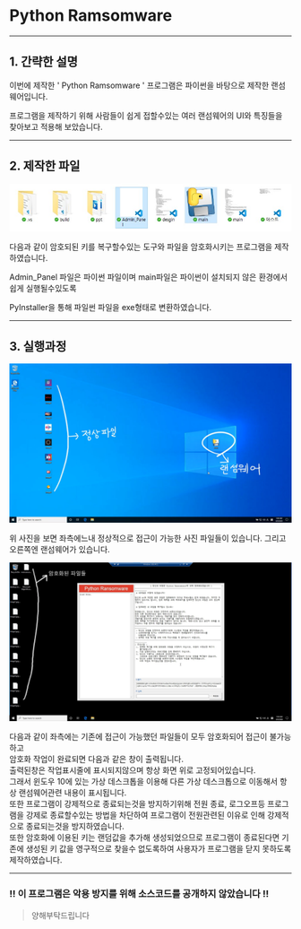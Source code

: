 # Python Ramsomware
---
## 1. 간략한 설명  
이번에 제작한 ' Python Ramsomware ' 프로그램은 파이썬을 바탕으로 제작한 랜섬웨어입니다.
  
프로그램을 제작하기 위해 사람들이 쉽게 접할수있는 여러 랜섬웨어의 UI와 특징들을 찾아보고 적용해 보았습니다.
  
---
## 2. 제작한 파일
![image1](https://raw.githubusercontent.com/ryuryu10/Python_Ransomware/master/image/image1.jpg)
  
다음과 같이 암호되된 키를 복구할수있는 도구와 파일을 암호화시키는 프로그램을 제작하였습니다.
  
Admin_Panel 파일은 파이썬 파일이며 main파일은 파이썬이 설치되지 않은 환경에서 쉽게 실행될수있도록 
  
PyInstaller을 통해 파일썬 파일을 exe형태로 변환하였습니다.
  
---
## 3. 실행과정
![image2](https://raw.githubusercontent.com/ryuryu10/Python_Ransomware/master/image/image2.jpg)
  
위 사진을 보면 좌측에느내 정상적으로 접근이 가능한 사진 파일들이 있습니다. 그리고 오른쪽엔 랜섬웨어가 있습니다.
  
![image3](https://raw.githubusercontent.com/ryuryu10/Python_Ransomware/master/image/image3.jpg)
  
다음과 같이 좌측에는 기존에 접근이 가능했던 파일들이 모두 암호화되어 접근이 불가능하고  
암호화 작업이 완료되면 다음과 같은 창이 출력됩니다.  
출력된창은 작업표시줄에 표시되지않으며 항상 화면 위로 고정되어있습니다.  
그래서 윈도우 10에 있는 가상 데스크톱을 이용해 다른 가상 데스크톱으로 이동해서 항상 랜섬웨어관련 내용이 표시됩니다.  
또한 프로그램이 강제적으로 종료되는것을 방지하기위해 전원 종료, 로그오프등 프로그램을 강제로 종료할수있는 방법을 차단하여 프로그램이 전원관련된 이유로 인해 강제적으로 종료되는것을 방지하였습니다.  
또한 암호화에 이용된 키는 랜덤값을 추가해 생성되었으므로 프로그램이 종료된다면 기존에 생성된 키 값을 영구적으로 찾을수 없도록하여 사용자가 프로그램을 닫지 못하도록 제작하였습니다.

---
### !! 이 프로그램은 악용 방지를 위해 소스코드를 공개하지 않았습니다 !!
> 양해부탁드립니다

